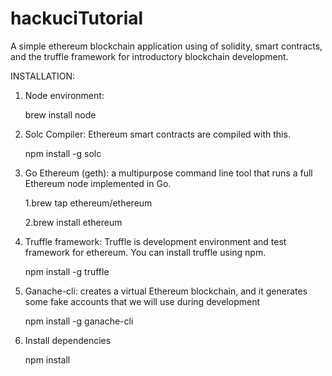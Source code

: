 # hackuciTutorial
A simple ethereum blockchain application using of solidity, smart contracts, and the truffle framework for introductory blockchain development.

INSTALLATION:

1. Node environment:
    
    brew install node

2. Solc Compiler: Ethereum smart contracts are compiled with this.
    
    npm install -g solc

3. Go Ethereum (geth): a multipurpose command line tool that runs a full Ethereum node implemented in Go.
    
    1.brew tap ethereum/ethereum

    2.brew install ethereum

4. Truffle framework: Truffle is development environment and test framework for ethereum. You can install truffle using npm.
    
    npm install -g truffle

5. Ganache-cli: creates a virtual Ethereum blockchain, and it generates some fake accounts that we will use during development
    
    npm install -g ganache-cli

6. Install dependencies 

    npm install
